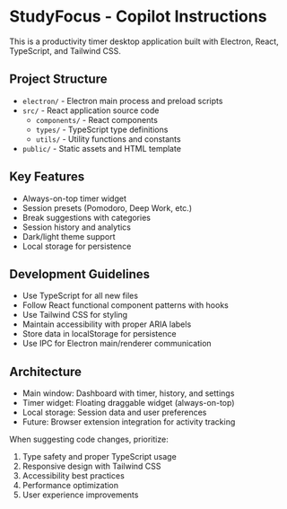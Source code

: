 <!-- Use this file to provide workspace-specific custom instructions to Copilot. For more details, visit https://code.visualstudio.com/docs/copilot/copilot-customization#_use-a-githubcopilotinstructionsmd-file -->

# StudyFocus - Copilot Instructions

This is a productivity timer desktop application built with Electron, React, TypeScript, and Tailwind CSS.

## Project Structure
- `electron/` - Electron main process and preload scripts
- `src/` - React application source code
  - `components/` - React components
  - `types/` - TypeScript type definitions
  - `utils/` - Utility functions and constants
- `public/` - Static assets and HTML template

## Key Features
- Always-on-top timer widget
- Session presets (Pomodoro, Deep Work, etc.)
- Break suggestions with categories
- Session history and analytics
- Dark/light theme support
- Local storage for persistence

## Development Guidelines
- Use TypeScript for all new files
- Follow React functional component patterns with hooks
- Use Tailwind CSS for styling
- Maintain accessibility with proper ARIA labels
- Store data in localStorage for persistence
- Use IPC for Electron main/renderer communication

## Architecture
- Main window: Dashboard with timer, history, and settings
- Timer widget: Floating draggable widget (always-on-top)
- Local storage: Session data and user preferences
- Future: Browser extension integration for activity tracking

When suggesting code changes, prioritize:
1. Type safety and proper TypeScript usage
2. Responsive design with Tailwind CSS
3. Accessibility best practices
4. Performance optimization
5. User experience improvements
